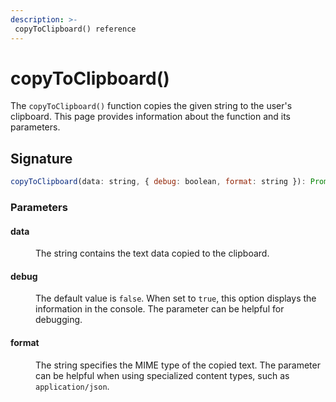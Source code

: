 ```yaml
---
description: >-
 copyToClipboard() reference
---
```

# copyToClipboard()

The `copyToClipboard()` function copies the given string to the user's clipboard. This page provides information about the function and its parameters.

## Signature

```javascript
copyToClipboard(data: string, { debug: boolean, format: string }): Promise
```

### Parameters

#### data
<dd> 
 The string contains the text data copied to the clipboard.
</dd>

#### debug
<dd>
The default value is <code>false</code>. When set to <code>true</code>, this option displays the information in the console. The parameter can be helpful for debugging.
</dd>

#### format
<dd> 
 The string specifies the MIME type of the copied text. The parameter can be helpful when using specialized content types, such as <code>application/json</code>.
</dd>
